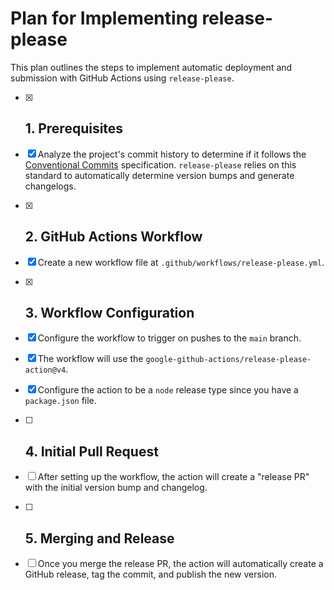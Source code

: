 # Plan for Implementing release-please

This plan outlines the steps to implement automatic deployment and submission with GitHub Actions using `release-please`.

- [x] ## 1. Prerequisites

- [x] Analyze the project's commit history to determine if it follows the [Conventional Commits](https://www.conventionalcommits.org/) specification. `release-please` relies on this standard to automatically determine version bumps and generate changelogs.

- [x] ## 2. GitHub Actions Workflow

- [x] Create a new workflow file at `.github/workflows/release-please.yml`.

- [x] ## 3. Workflow Configuration

- [x] Configure the workflow to trigger on pushes to the `main` branch.
- [x] The workflow will use the `google-github-actions/release-please-action@v4`.
- [x] Configure the action to be a `node` release type since you have a `package.json` file.

- [ ] ## 4. Initial Pull Request

- [ ] After setting up the workflow, the action will create a "release PR" with the initial version bump and changelog.

- [ ] ## 5. Merging and Release

- [ ] Once you merge the release PR, the action will automatically create a GitHub release, tag the commit, and publish the new version.